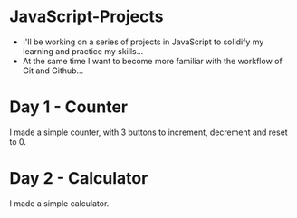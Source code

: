 # JavaScript-Projects

* I'll be working on a series of projects in JavaScript to solidify my learning and practice my skills...
* At the same time I want to become more familiar with the workflow of Git and Github...

# Day 1 - Counter
I made a simple counter, with 3 buttons to increment, decrement and reset to 0. 

# Day 2 - Calculator
I made a simple calculator.
